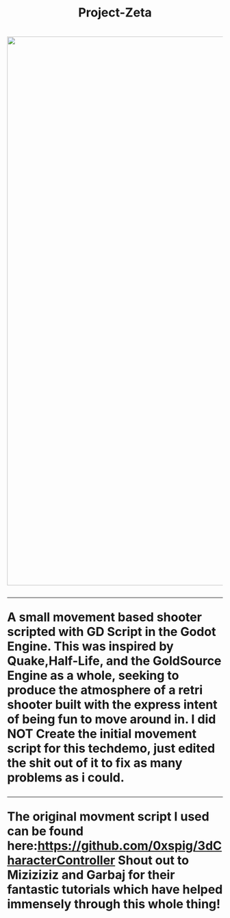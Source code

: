 <h1 align="center">
 Project-Zeta
<h1>
  
<p align="center">
   <img width="1280" src= https://lh6.googleusercontent.com/5t1PCSv2TzCoDkjK9JftsyRAiajCbAkQB-mbMce4kio0OUYT3ZFOafJxiu59Syw0RYHyvRwXtVd7JbLkXwZDpeu3kxOQXYTmaHn5_7pqv6CNFh6sSEKVIGBARiPovKWQ=w1280>
<p>


______________________________________________________________________________________________________________________

A small movement based shooter scripted with GD Script in the Godot Engine. 
This was inspired by Quake,Half-Life, and the GoldSource Engine as a whole, seeking to produce the atmosphere of a retri shooter built with the express intent of being fun to move around in. I did NOT Create the initial movement script for this techdemo, just edited the shit out of it to fix as many problems as i could. 

______________________________________________________________________________________________________________________
The original movment script I used can be found here:https://github.com/0xspig/3dCharacterController
Shout out to Miziziziz and Garbaj for their fantastic tutorials which have helped immensely through this whole thing!
